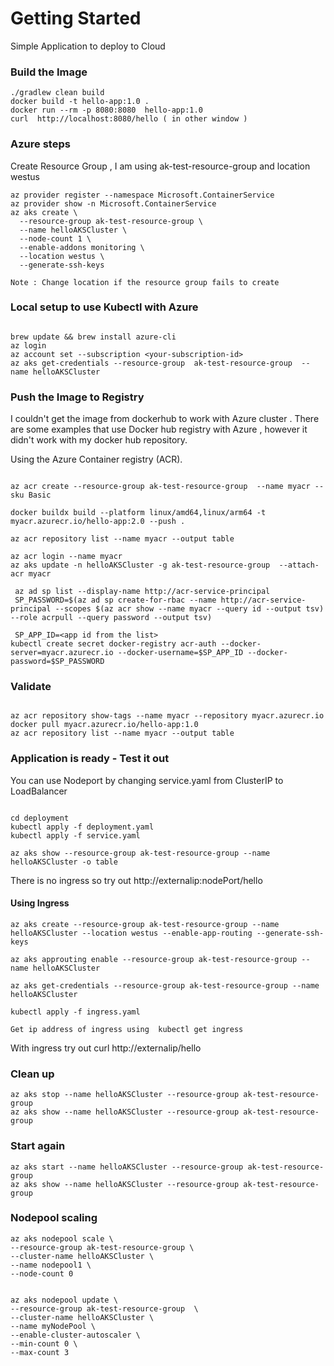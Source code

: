# Getting Started

Simple Application to deploy to Cloud

### Build the Image
```
./gradlew clean build  
docker build -t hello-app:1.0 .  
docker run --rm -p 8080:8080  hello-app:1.0 
curl  http://localhost:8080/hello ( in other window ) 
```

### Azure steps
Create Resource Group , I am using ak-test-resource-group and location westus
```
az provider register --namespace Microsoft.ContainerService
az provider show -n Microsoft.ContainerService
az aks create \
  --resource-group ak-test-resource-group \
  --name helloAKSCluster \
  --node-count 1 \
  --enable-addons monitoring \
  --location westus \
  --generate-ssh-keys

Note : Change location if the resource group fails to create 

```

### Local setup to use Kubectl with Azure 
```commandline

brew update && brew install azure-cli
az login
az account set --subscription <your-subscription-id>
az aks get-credentials --resource-group  ak-test-resource-group  --name helloAKSCluster
```

### Push the Image to Registry

I couldn't get the image from dockerhub to work with Azure cluster . There are some examples
that use Docker hub registry with Azure , however it didn't work with my docker hub repository.

Using the Azure Container registry (ACR).

```commandline

az acr create --resource-group ak-test-resource-group  --name myacr --sku Basic

docker buildx build --platform linux/amd64,linux/arm64 -t myacr.azurecr.io/hello-app:2.0 --push .    

az acr repository list --name myacr --output table

az acr login --name myacr
az aks update -n helloAKSCluster -g ak-test-resource-group  --attach-acr myacr

 az ad sp list --display-name http://acr-service-principal   
 SP_PASSWORD=$(az ad sp create-for-rbac --name http://acr-service-principal --scopes $(az acr show --name myacr --query id --output tsv) --role acrpull --query password --output tsv)
 
 SP_APP_ID=<app id from the list>
kubectl create secret docker-registry acr-auth --docker-server=myacr.azurecr.io --docker-username=$SP_APP_ID --docker-password=$SP_PASSWORD

```

### Validate 

```commandline

az acr repository show-tags --name myacr --repository myacr.azurecr.io
docker pull myacr.azurecr.io/hello-app:1.0
az acr repository list --name myacr --output table
```


### Application is ready - Test it out

You can use Nodeport by changing service.yaml from ClusterIP to LoadBalancer

```commandline

cd deployment
kubectl apply -f deployment.yaml
kubectl apply -f service.yaml

az aks show --resource-group ak-test-resource-group --name helloAKSCluster -o table
```

There is no ingress so try out
http://externalip:nodePort/hello

#### Using Ingress 

```commandline
az aks create --resource-group ak-test-resource-group --name helloAKSCluster --location westus --enable-app-routing --generate-ssh-keys

az aks approuting enable --resource-group ak-test-resource-group --name helloAKSCluster

az aks get-credentials --resource-group ak-test-resource-group --name helloAKSCluster

kubectl apply -f ingress.yaml

Get ip address of ingress using  kubectl get ingress 
```

With ingress try out curl http://externalip/hello

### Clean up 
```commandline
az aks stop --name helloAKSCluster --resource-group ak-test-resource-group
az aks show --name helloAKSCluster --resource-group ak-test-resource-group

```

### Start again
```commandline
az aks start --name helloAKSCluster --resource-group ak-test-resource-group
az aks show --name helloAKSCluster --resource-group ak-test-resource-group

```
### Nodepool scaling  

```commandline
az aks nodepool scale \
--resource-group ak-test-resource-group \
--cluster-name helloAKSCluster \
--name nodepool1 \
--node-count 0


az aks nodepool update \
--resource-group ak-test-resource-group  \
--cluster-name helloAKSCluster \
--name myNodePool \
--enable-cluster-autoscaler \
--min-count 0 \
--max-count 3

```

